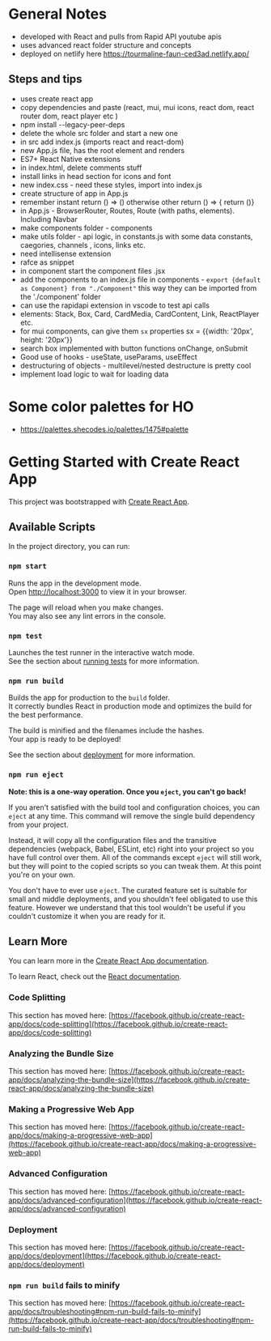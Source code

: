# General Notes

- developed with React and pulls from Rapid API youtube apis
- uses advanced react folder structure and concepts
- deployed on netlify here <https://tourmaline-faun-ced3ad.netlify.app/>

## Steps and tips

- uses create react app
- copy dependencies and paste (react, mui, mui icons, react dom, react router dom, react player etc )
- npm install --legacy-peer-deps
- delete the whole src folder and start a new one
- in src add index.js (imports react and react-dom)
- new App.js file, has the root element and renders
- ES7+ React Native extensions
- in index.html, delete comments stuff
- install links in head section for icons and font
- new index.css - need these styles, import into index.js
- create structure of app in App.js 
- remember instant return () => () otherwise other return () => { return ()}
- in App.js - BrowserRouter, Routes, Route (with paths, elements). Including Navbar
- make components folder - components
- make utils folder - api logic, in constants.js with some data constants, caegories, channels , icons, links etc.
- need intellisense extension
- rafce as snippet
- in component start the component files .jsx
- add the components to an index.js file in components - `export {default as Component} from "./Component"` this way they can be imported from the './component' folder 
- can use the rapidapi extension in vscode to test api calls
- elements: Stack, Box, Card, CardMedia, CardContent, Link, ReactPlayer etc.
- for mui components, can give them `sx` properties sx = {{width: '20px', height: '20px'}}
- search box implemented with button functions onChange, onSubmit
- Good use of hooks - useState, useParams, useEffect
- destructuring of objects - multilevel/nested destructure is pretty cool
- implement load logic to wait for loading data

# Some color palettes for HO

- <https://palettes.shecodes.io/palettes/1475#palette>

# Getting Started with Create React App

This project was bootstrapped with [Create React App](https://github.com/facebook/create-react-app).

## Available Scripts

In the project directory, you can run:

### `npm start`

Runs the app in the development mode.\
Open [http://localhost:3000](http://localhost:3000) to view it in your browser.

The page will reload when you make changes.\
You may also see any lint errors in the console.

### `npm test`

Launches the test runner in the interactive watch mode.\
See the section about [running tests](https://facebook.github.io/create-react-app/docs/running-tests) for more information.

### `npm run build`

Builds the app for production to the `build` folder.\
It correctly bundles React in production mode and optimizes the build for the best performance.

The build is minified and the filenames include the hashes.\
Your app is ready to be deployed!

See the section about [deployment](https://facebook.github.io/create-react-app/docs/deployment) for more information.

### `npm run eject`

**Note: this is a one-way operation. Once you `eject`, you can't go back!**

If you aren't satisfied with the build tool and configuration choices, you can `eject` at any time. This command will remove the single build dependency from your project.

Instead, it will copy all the configuration files and the transitive dependencies (webpack, Babel, ESLint, etc) right into your project so you have full control over them. All of the commands except `eject` will still work, but they will point to the copied scripts so you can tweak them. At this point you're on your own.

You don't have to ever use `eject`. The curated feature set is suitable for small and middle deployments, and you shouldn't feel obligated to use this feature. However we understand that this tool wouldn't be useful if you couldn't customize it when you are ready for it.

## Learn More

You can learn more in the [Create React App documentation](https://facebook.github.io/create-react-app/docs/getting-started).

To learn React, check out the [React documentation](https://reactjs.org/).

### Code Splitting

This section has moved here: [https://facebook.github.io/create-react-app/docs/code-splitting](https://facebook.github.io/create-react-app/docs/code-splitting)

### Analyzing the Bundle Size

This section has moved here: [https://facebook.github.io/create-react-app/docs/analyzing-the-bundle-size](https://facebook.github.io/create-react-app/docs/analyzing-the-bundle-size)

### Making a Progressive Web App

This section has moved here: [https://facebook.github.io/create-react-app/docs/making-a-progressive-web-app](https://facebook.github.io/create-react-app/docs/making-a-progressive-web-app)

### Advanced Configuration

This section has moved here: [https://facebook.github.io/create-react-app/docs/advanced-configuration](https://facebook.github.io/create-react-app/docs/advanced-configuration)

### Deployment

This section has moved here: [https://facebook.github.io/create-react-app/docs/deployment](https://facebook.github.io/create-react-app/docs/deployment)

### `npm run build` fails to minify

This section has moved here: [https://facebook.github.io/create-react-app/docs/troubleshooting#npm-run-build-fails-to-minify](https://facebook.github.io/create-react-app/docs/troubleshooting#npm-run-build-fails-to-minify)
